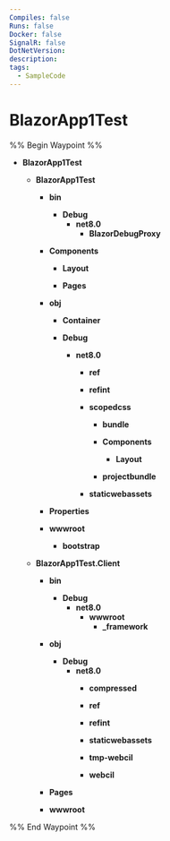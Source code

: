 ```yaml
---
Compiles: false
Runs: false
Docker: false
SignalR: false
DotNetVersion: 
description: 
tags:
  - SampleCode
---
```



# BlazorApp1Test

%% Begin Waypoint %%
- **BlazorApp1Test**
	- **BlazorApp1Test**
		- **bin**
			- **Debug**
				- **net8.0**
					- **BlazorDebugProxy**

		- **Components**
			- **Layout**

			- **Pages**

		- **obj**
			- **Container**

			- **Debug**
				- **net8.0**
					- **ref**

					- **refint**

					- **scopedcss**
						- **bundle**

						- **Components**
							- **Layout**

						- **projectbundle**

					- **staticwebassets**

		- **Properties**

		- **wwwroot**
			- **bootstrap**

	- **BlazorApp1Test.Client**
		- **bin**
			- **Debug**
				- **net8.0**
					- **wwwroot**
						- **_framework**

		- **obj**
			- **Debug**
				- **net8.0**
					- **compressed**

					- **ref**

					- **refint**

					- **staticwebassets**

					- **tmp-webcil**

					- **webcil**

		- **Pages**

		- **wwwroot**


%% End Waypoint %%
 